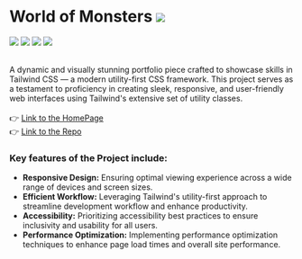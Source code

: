 <h1>World of Monsters
<img src="https://img.shields.io/badge/License-MIT-blue.svg"></h1>
<span><img src="https://img.shields.io/badge/TAILWINDCSS-blue?style=for-the-badge&logo=tailwindcss" float='left'></span>
<span><img src="https://img.shields.io/badge/CSS3-1572B6?style=for-the-badge&logo=css3&logoColor=white"></span>
<span><img src="https://img.shields.io/badge/HTML5-E34F26?style=for-the-badge&logo=html5&logoColor=white"></span>
<span><img src="https://img.shields.io/badge/JavaScript-323330?style=for-the-badge&logo=javascript&logoColor=F7DF1E"></span><br><br>

A dynamic and visually stunning portfolio piece crafted to showcase skills in Tailwind CSS — a modern utility-first CSS framework. This project serves as a testament to proficiency in creating sleek, responsive, and user-friendly web interfaces using Tailwind's extensive set of utility classes.
<br><br>
👉 <a href="https://zeeshisthebest.github.io/mosnter/build/index.html" target="blank">Link to the HomePage</a><br>
👉 <a href="https://github.com/zeeshisthebest/mosnter/" target="blank">Link to the Repo</a>

<h3>Key features of the Project include:</h3>

- <strong>Responsive Design:</strong> Ensuring optimal viewing experience across a wide range of devices and screen sizes. <br>
- <strong>Efficient Workflow:</strong> Leveraging Tailwind's utility-first approach to streamline development workflow and enhance productivity. <br>
- <strong>Accessibility:</strong> Prioritizing accessibility best practices to ensure inclusivity and usability for all users. <br>
- <strong>Performance Optimization:</strong> Implementing performance optimization techniques to enhance page load times and overall site performance. <br>


